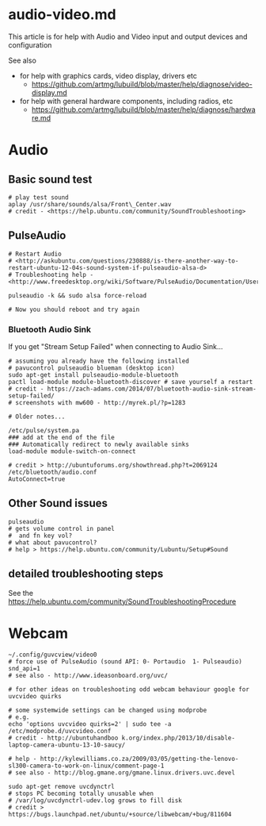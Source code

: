 audio-video.md
==============

This article is for help with Audio and Video input and output devices and configuration

See also

* for help with graphics cards, video display, drivers etc
	* <https://github.com/artmg/lubuild/blob/master/help/diagnose/video-display.md>
* for help with general hardware components, including radios, etc
	* <https://github.com/artmg/lubuild/blob/master/help/diagnose/hardware.md>



# Audio

## Basic sound test

```
# play test sound
aplay /usr/share/sounds/alsa/Front\_Center.wav
# credit - <https://help.ubuntu.com/community/SoundTroubleshooting>
```

## PulseAudio

```
# Restart Audio
# <http://askubuntu.com/questions/230888/is-there-another-way-to-restart-ubuntu-12-04s-sound-system-if-pulseaudio-alsa-d>
# Troubleshooting help - <http://www.freedesktop.org/wiki/Software/PulseAudio/Documentation/User/PerfectSetup/>

pulseaudio -k && sudo alsa force-reload

# Now you should reboot and try again
```

### Bluetooth Audio Sink

If you get \"Stream Setup Failed\" when connecting to Audio Sink\...

```
# assuming you already have the following installed
# pavucontrol pulseaudio blueman (desktop icon)
sudo apt-get install pulseaudio-module-bluetooth
pactl load-module module-bluetooth-discover # save yourself a restart
# credit - https://zach-adams.com/2014/07/bluetooth-audio-sink-stream-setup-failed/
# screenshots with mw600 - http://myrek.pl/?p=1283

# Older notes...

/etc/pulse/system.pa
### add at the end of the file
### Automatically redirect to newly available sinks
load-module module-switch-on-connect

# credit > http://ubuntuforums.org/showthread.php?t=2069124
/etc/bluetooth/audio.conf
AutoConnect=true
```

## Other Sound issues

```
pulseaudio
# gets volume control in panel
#  and fn key vol?
# what about pavucontrol?
# help > https://help.ubuntu.com/community/Lubuntu/Setup#Sound
```

## detailed troubleshooting steps

See the
<https://help.ubuntu.com/community/SoundTroubleshootingProcedure>

# Webcam


```
~/.config/guvcview/video0
# force use of PulseAudio (sound API: 0- Portaudio  1- Pulseaudio)
snd_api=1
# see also - http://www.ideasonboard.org/uvc/

# for other ideas on troubleshooting odd webcam behaviour google for
uvcvideo quirks 

# some systemwide settings can be changed using modprobe
# e.g. 
echo 'options uvcvideo quirks=2' | sudo tee -a /etc/modprobe.d/uvcvideo.conf
# credit - http://ubuntuhandboo k.org/index.php/2013/10/disable-laptop-camera-ubuntu-13-10-saucy/

# help - http://kylewilliams.co.za/2009/03/05/getting-the-lenovo-sl300-camera-to-work-on-linux/comment-page-1
# see also - http://blog.gmane.org/gmane.linux.drivers.uvc.devel

sudo apt-get remove uvcdynctrl
# stops PC becoming totally unusable when 
# /var/log/uvcdynctrl-udev.log grows to fill disk
# credit > https://bugs.launchpad.net/ubuntu/+source/libwebcam/+bug/811604
```


